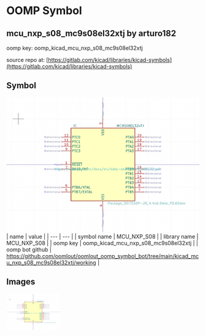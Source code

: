 # OOMP Symbol  
## mcu_nxp_s08_mc9s08el32xtj  by arturo182  
  
oomp key: oomp_kicad_mcu_nxp_s08_mc9s08el32xtj  
  
source repo at: [https://gitlab.com/kicad/libraries/kicad-symbols](https://gitlab.com/kicad/libraries/kicad-symbols)  
## Symbol  
  
[![working.png](working_600.png)](working.png)  
| name | value | 
| --- | --- | 
| symbol name | MCU_NXP_S08 | 
| library name | MCU_NXP_S08 | 
| oomp key | oomp_kicad_mcu_nxp_s08_mc9s08el32xtj | 
| oomp bot github | https://github.com/oomlout/oomlout_oomp_symbol_bot/tree/main/kicad_mcu_nxp_s08_mc9s08el32xtj/working | 
## Images  
  
[![working.png](working_140.png)](working.png)  
